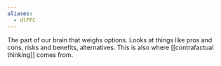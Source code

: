 ```yaml
---
aliases:
  - dlPFC
---
```

The part of our brain that weighs options. Looks at things like pros and cons, risks and benefits, alternatives. This is also where [[contrafactual thinking]] comes from.
